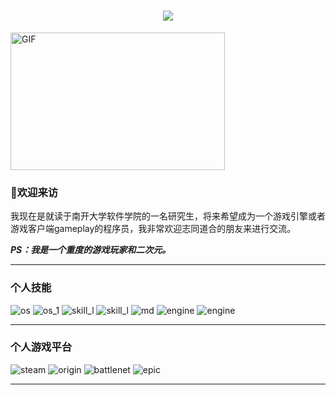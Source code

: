 <h1 align="center"> <img src="https://readme-typing-svg.herokuapp.com/?lines=console.log(%22Hello%2C%20World!%22);谢谢你这么可爱还来看我!&center=true&size=27"> </a> </h1>

<img align="middle" alt="GIF" src="https://github.com/abhisheknaiidu/abhisheknaiidu/blob/master/code.gif?raw=true" width="343" height="220" title="Do what you like, and do it best!"> &nbsp;&nbsp;&nbsp;&nbsp;

###  👋欢迎来访  
我现在是就读于南开大学软件学院的一名研究生，将来希望成为一个游戏引擎或者游戏客户端gameplay的程序员，我非常欢迎志同道合的朋友来进行交流。 

***PS：我是一个重度的游戏玩家和二次元。***

- - -

### 个人技能
 ![os](https://img.shields.io/badge/Windows-0078D6?style=flat-square&logo=windows&logoColor=white) 
 ![os_1](https://img.shields.io/badge/Ubuntu-E95420?style=flat-square&logo=ubuntu&logoColor=white)
 ![skill_l](https://img.shields.io/badge/C%2B%2B-00599C?style=flat-square&logo=c%2B%2B&logoColor=white)
 ![skill_l](https://img.shields.io/badge/Python-14354C?style=flat-square&logo=python&logoColor=white)
 ![md](https://img.shields.io/badge/Markdown-000000?style=flat-square&logo=markdown&logoColor=white)
 ![engine](https://img.shields.io/badge/Gameengine-Unreal-9cf?style=flat-square)
 ![engine](https://img.shields.io/badge/Unity-100000?style=flat-square&logo=unity&logoColor=white)
- - -

### 个人游戏平台
 ![steam](https://img.shields.io/badge/Steam-000000?style=flat-square&logo=steam&logoColor=white)
 ![origin](https://img.shields.io/badge/Origin-148EFF?style=flat-square&logo=origin&logoColor=white)
 ![battlenet](https://img.shields.io/badge/Battle.net-000?style=flat-square&logo=battle.net&logoColor=148EFF)
 ![epic](https://img.shields.io/badge/Epic%20Games-313131?style=flat-square&logo=Epic%20Games&logoColor=white)
 
 - - -



